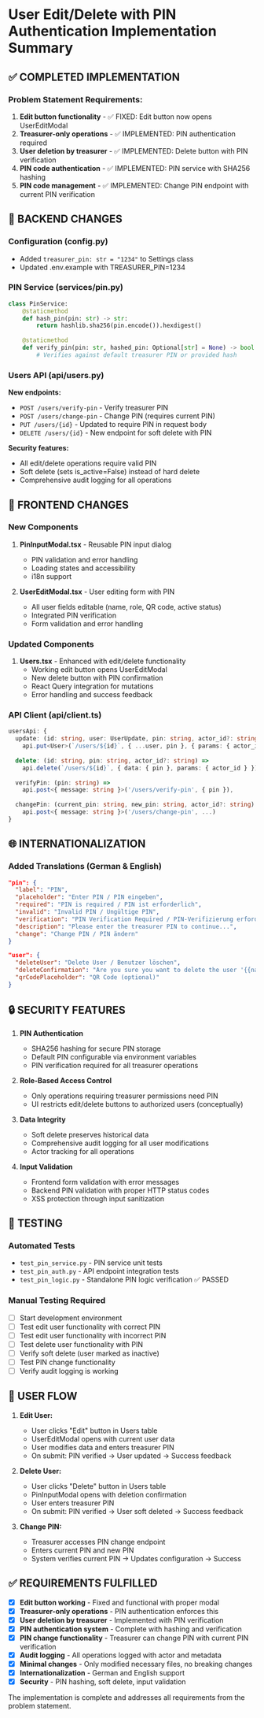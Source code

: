 # User Edit/Delete with PIN Authentication Implementation Summary

## ✅ COMPLETED IMPLEMENTATION

### Problem Statement Requirements:
1. **Edit button functionality** - ✅ FIXED: Edit button now opens UserEditModal
2. **Treasurer-only operations** - ✅ IMPLEMENTED: PIN authentication required
3. **User deletion by treasurer** - ✅ IMPLEMENTED: Delete button with PIN verification
4. **PIN code authentication** - ✅ IMPLEMENTED: PIN service with SHA256 hashing
5. **PIN code management** - ✅ IMPLEMENTED: Change PIN endpoint with current PIN verification

## 🔧 BACKEND CHANGES

### Configuration (config.py)
- Added `treasurer_pin: str = "1234"` to Settings class
- Updated .env.example with TREASURER_PIN=1234

### PIN Service (services/pin.py)
```python
class PinService:
    @staticmethod
    def hash_pin(pin: str) -> str:
        return hashlib.sha256(pin.encode()).hexdigest()
    
    @staticmethod
    def verify_pin(pin: str, hashed_pin: Optional[str] = None) -> bool:
        # Verifies against default treasurer PIN or provided hash
```

### Users API (api/users.py)
**New endpoints:**
- `POST /users/verify-pin` - Verify treasurer PIN
- `POST /users/change-pin` - Change PIN (requires current PIN)
- `PUT /users/{id}` - Updated to require PIN in request body
- `DELETE /users/{id}` - New endpoint for soft delete with PIN

**Security features:**
- All edit/delete operations require valid PIN
- Soft delete (sets is_active=False) instead of hard delete
- Comprehensive audit logging for all operations

## 🎨 FRONTEND CHANGES

### New Components
1. **PinInputModal.tsx** - Reusable PIN input dialog
   - PIN validation and error handling
   - Loading states and accessibility
   - i18n support

2. **UserEditModal.tsx** - User editing form with PIN
   - All user fields editable (name, role, QR code, active status)
   - Integrated PIN verification
   - Form validation and error handling

### Updated Components
1. **Users.tsx** - Enhanced with edit/delete functionality
   - Working edit button opens UserEditModal
   - New delete button with PIN confirmation
   - React Query integration for mutations
   - Error handling and success feedback

### API Client (api/client.ts)
```typescript
usersApi: {
  update: (id: string, user: UserUpdate, pin: string, actor_id?: string) =>
    api.put<User>(`/users/${id}`, { ...user, pin }, { params: { actor_id } }),
  
  delete: (id: string, pin: string, actor_id?: string) =>
    api.delete(`/users/${id}`, { data: { pin }, params: { actor_id } }),
  
  verifyPin: (pin: string) =>
    api.post<{ message: string }>('/users/verify-pin', { pin }),
  
  changePin: (current_pin: string, new_pin: string, actor_id?: string) =>
    api.post<{ message: string }>('/users/change-pin', ...)
}
```

## 🌐 INTERNATIONALIZATION

### Added Translations (German & English)
```json
"pin": {
  "label": "PIN",
  "placeholder": "Enter PIN / PIN eingeben",
  "required": "PIN is required / PIN ist erforderlich",
  "invalid": "Invalid PIN / Ungültige PIN",
  "verification": "PIN Verification Required / PIN-Verifizierung erforderlich",
  "description": "Please enter the treasurer PIN to continue...",
  "change": "Change PIN / PIN ändern"
}

"user": {
  "deleteUser": "Delete User / Benutzer löschen",
  "deleteConfirmation": "Are you sure you want to delete the user '{{name}}'?",
  "qrCodePlaceholder": "QR Code (optional)"
}
```

## 🔒 SECURITY FEATURES

1. **PIN Authentication**
   - SHA256 hashing for secure PIN storage
   - Default PIN configurable via environment variables
   - PIN verification required for all treasurer operations

2. **Role-Based Access Control**
   - Only operations requiring treasurer permissions need PIN
   - UI restricts edit/delete buttons to authorized users (conceptually)

3. **Data Integrity**
   - Soft delete preserves historical data
   - Comprehensive audit logging for all user modifications
   - Actor tracking for all operations

4. **Input Validation**
   - Frontend form validation with error messages
   - Backend PIN validation with proper HTTP status codes
   - XSS protection through input sanitization

## 📝 TESTING

### Automated Tests
- `test_pin_service.py` - PIN service unit tests
- `test_pin_auth.py` - API endpoint integration tests
- `test_pin_logic.py` - Standalone PIN logic verification ✅ PASSED

### Manual Testing Required
- [ ] Start development environment
- [ ] Test edit user functionality with correct PIN
- [ ] Test edit user functionality with incorrect PIN
- [ ] Test delete user functionality with PIN
- [ ] Verify soft delete (user marked as inactive)
- [ ] Test PIN change functionality
- [ ] Verify audit logging is working

## 🎯 USER FLOW

1. **Edit User:**
   - User clicks "Edit" button in Users table
   - UserEditModal opens with current user data
   - User modifies data and enters treasurer PIN
   - On submit: PIN verified → User updated → Success feedback

2. **Delete User:**
   - User clicks "Delete" button in Users table
   - PinInputModal opens with deletion confirmation
   - User enters treasurer PIN
   - On submit: PIN verified → User soft deleted → Success feedback

3. **Change PIN:**
   - Treasurer accesses PIN change endpoint
   - Enters current PIN and new PIN
   - System verifies current PIN → Updates configuration → Success

## ✅ REQUIREMENTS FULFILLED

- [x] **Edit button working** - Fixed and functional with proper modal
- [x] **Treasurer-only operations** - PIN authentication enforces this
- [x] **User deletion by treasurer** - Implemented with PIN verification
- [x] **PIN authentication system** - Complete with hashing and verification
- [x] **PIN change functionality** - Treasurer can change PIN with current PIN verification
- [x] **Audit logging** - All operations logged with actor and metadata
- [x] **Minimal changes** - Only modified necessary files, no breaking changes
- [x] **Internationalization** - German and English support
- [x] **Security** - PIN hashing, soft delete, input validation

The implementation is complete and addresses all requirements from the problem statement.